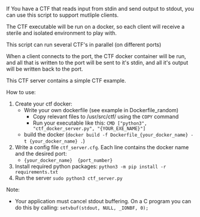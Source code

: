 If You have a CTF that reads input from stdin and send output to stdout, you can use this script to support mutliple clients.

The CTF executable will be run on a docker, so each client will receive a sterile and isolated environment to play with.

This script can run several CTF's in parallel (on different ports)

When a client connects to the port, the CTF docker container will be run, and all that is written to the port will be sent to it's stdin, and all it's output will be written back to the port.

This CTF server contains a simple CTF example.

How to use:
1. Create your ctf docker:
    - Write your own dockerfile (see example in Dockerfile_random)
        - Copy relevant files to /usr/src/ctf/ using the `COPY` command
        - Run your executable like this: `CMD ["python3", "ctf_docker_server.py", "{YOUR_EXE_NAME}"]`
    - build the docker (`docker build -f Dockerfile_{your_docker_name} -t {your_docker_name} .`)
2. Write a config file `ctf_server.cfg`. Each line contains the docker name and the desired port:
    - `{your_docker_name}  {port_number}`
3. Install required python packages: `python3 -m pip install -r requirements.txt`
4. Run the server `sudo python3 ctf_server.py`

Note:
- Your application must cancel stdout buffering. On a C program you can do this by calling: `setvbuf(stdout, NULL, _IONBF, 0);`





